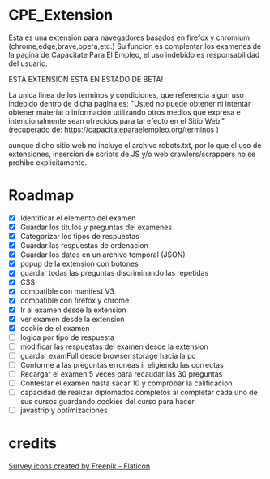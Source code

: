 # CPE_Extension
Esta es una extension para navegadores basados en firefox y chromium (chrome,edge,brave,opera,etc.) 
Su funcion es complentar los examenes de la pagina de Capacitate Para El Empleo, el uso indebido es responsabilidad del usuario.

ESTA EXTENSION ESTA EN ESTADO DE BETA!

La unica linea de los terminos y condiciones, que referencia algun uso indebido dentro de dicha pagina es:
"Usted no puede obtener ni intentar obtener material o información utilizando otros medios que expresa e intencionalmente sean ofrecidos para tal efecto en el Sitio Web." (recuperado de: https://capacitateparaelempleo.org/terminos )

aunque dicho sitio web no incluye el archivo robots.txt, por lo que el uso de extensiones, insercion de scripts de JS y/o web crawlers/scrappers no se prohibe explicitamente.

# Roadmap

- [x] Identificar el elemento del examen
- [x] Guardar los titulos y preguntas del examenes
- [x] Categorizar los tipos de respuestas
- [x] Guardar las respuestas de ordenacion
- [x] Guardar los datos en un archivo temporal (JSON)
- [x] popup de la extension con botones
- [x] guardar todas las preguntas discriminando las repetidas
- [x] CSS
- [x] compatible con manifest V3
- [x] compatible con firefox y chrome
- [x] Ir al examen desde la extension
- [x] ver examen desde la extension
- [x] cookie de el examen  
- [ ] logica por tipo de respuesta
- [ ] modificar las respuestas del examen desde la extension
- [ ] guardar examFull desde browser storage hacia la pc
- [ ] Conforme a las preguntas erroneas ir eligiendo las correctas 
- [ ] Recargar el examen 5 veces para recaudar las 30 preguntas
- [ ] Contestar el examen hasta sacar 10 y comprobar la calificacion
- [ ] capacidad de realizar diplomados completos al completar cada uno de sus cursos guardando cookies del curso para hacer
- [ ] javastrip y optimizaciones

# credits

<a href="https://www.flaticon.com/free-icons/survey" title="survey icons">Survey icons created by Freepik - Flaticon</a>

